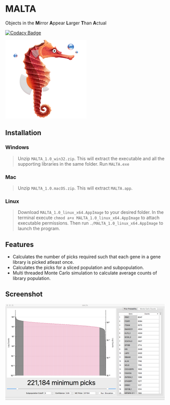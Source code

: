 # MALTA

Objects in the **M**irror **A**ppear **L**arger **T**han **A**ctual

[![Codacy Badge](https://api.codacy.com/project/badge/Grade/283a51c7852e43b4a536e32aa32cf16d)](https://www.codacy.com/app/emptyewer/MALTA?utm_source=github.com&amp;utm_medium=referral&amp;utm_content=emptyewer/MALTA&amp;utm_campaign=Badge_Grade)

![alt text](malta.png "")

## Installation

### Windows

> Unzip `MALTA_1.0_win32.zip`. This will extract the executable and all the supporting libraries in the same folder. Run `MALTA.exe`

### Mac

> Unzip `MALTA_1.0.macOS.zip`. This will extract `MALTA.app`.

### Linux

> Download `MALTA_1.0_linux_x64.AppImage` to your desired folder. In the terminal execute `chmod a+x MALTA_1.0_linux_x64.AppImage` to attach executable permissions. Then run `./MALTA_1.0_linux_x64.AppImage` to launch the program.

## Features

* Calculates the number of picks required such that each gene in a gene library is picked atleast once.
* Calculates the picks for a sliced population and subpopulation.
* Multi threaded Monte Carlo simulation to calculate average counts of library population.

## Screenshot

![alt text](screenshot.png "")
